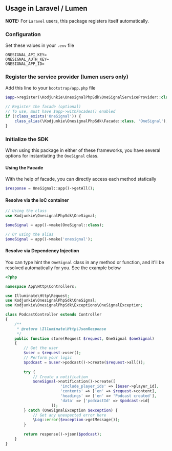 ## Usage in Laravel / Lumen

**NOTE:** For `Laravel` users, this package registers itself automatically.

### Configuration

Set these values in your `.env` file

```dotenv
ONESIGNAL_API_KEY=
ONESIGNAL_AUTH_KEY=
ONESIGNAL_APP_ID=
```

### Register the service provider (lumen users only)

Add this line to your `bootstrap/app.php` file

```php
$app->register(\Kodjunkie\OnesignalPhpSdk\OneSignalServiceProvider::class);

// Register the facade (optional)
// To use, must have $app->withFacades() enabled
if (!class_exists('OneSignal')) {
    class_alias(\Kodjunkie\OnesignalPhpSdk\Facade::class, 'OneSignal');
}
```

### Initialize the SDK

When using this package in either of these frameworks, you have several options for instantiating the `OneSignal` class.

#### Using the Facade

With the help of facade, you can directly access each method statically

```php
$response = OneSignal::app()->getAll();
```

#### Resolve via the IoC container

```php
// Using the class
use Kodjunkie\OnesignalPhpSdk\OneSignal;

$oneSignal = app()->make(OneSignal::class);

// Or using the alias
$oneSignal = app()->make('onesignal');
```

#### Resolve via Dependency Injection

You can type hint the `OneSignal` class in any method or function, and it'll be resolved automatically for you. See the
example below

```php
<?php

namespace App\Http\Controllers;

use Illuminate\Http\Request;
use Kodjunkie\OnesignalPhpSdk\OneSignal;
use Kodjunkie\OnesignalPhpSdk\Exceptions\OneSignalException;

class PodcastController extends Controller
{
    /**
     * @return \Illuminate\Http\JsonResponse
     */
    public function store(Request $request, OneSignal $oneSignal)
    {
        // Get the user
        $user = $request->user();
        // Perform your logic
        $podcast = $user->podcast()->create($request->all());
        
        try {
            // Create a notification
            $oneSignal->notification()->create([
                        'include_player_ids' => [$user->player_id],
                        'contents' => ['en' => $request->content],
                        'headings' => ['en' => 'Podcast created'],
                        'data' => ['podcastId' => $podcast->id]
                    ]);
        } catch (OneSignalException $exception) {
            // Get any unexpected error here
            \Log::error($exception->getMessage());
        }
        
        return response()->json($podcast);
    }
}

```
